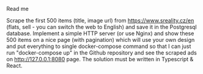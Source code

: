 Read me

Scrape the first 500 items (title, image url) from https://www.sreality.cz/en (flats, sell - you can switch the web to English) and save it in the Postgresql database. Implement a simple HTTP server (or use Nginx) and show these 500 items on a nice page (with pagination)  which will use your own design and put everything to single docker-compose command so that I can just run "docker-compose up" in the Github repository and see the scraped ads on http://127.0.0.1:8080 page. The solution must be written in Typescript & React.
